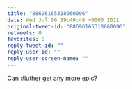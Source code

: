 ```yaml
---
title: "88696165318660096"
date: Wed Jul 06 19:49:48 +0000 2011
original-tweet-id: "88696165318660096"
retweets: 0
favorites: 0
reply-tweet-id: ""
reply-user-id: ""
reply-user-screen-name: ""
---
```

Can #luther get any more epic?
